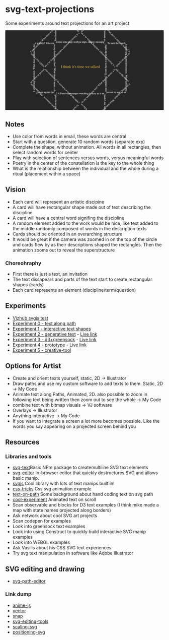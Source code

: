 # svg-text-projections
Some experiments around text projections for an art project

![Image of experiment 3](https://github.com/Razpudding/svg-text-projections/blob/master/images/exp3.png)

## Notes
- Use color from words in email, these words are central
- Start with a question, generate 10 random words (separate exp)
- Complete the shape, without animation. All words in all rectangles, then select random words for center
- Play with selection of sentences versus words, versus meaningful words
- Poetry in the center of the constellation is the key to the whole thing
- What is the relationship between the individual and the whole during a ritual (placement within a space)

## Vision
- Each card will represent an artistic discipine
- A card will have rectangular shape made out of text describing the discipline
- A card will have a central word signifing the discipline
- A random element added to the work would be nice, like text added to the middle randomly composed of words in the description texts
- Cards should be oriented in an overarching structure
- It would be great if the camera was zoomed in on the top of the circle and cards flew by as their descriptions shaped the rectangles. Then the animation zooms out to reveal the superstructure

### Choreohraphy
- First there is just a text, an invitation
- The text dissapears and parts of the text start to create rectangular shapes (cards)
- Each card represents an element (discipline/term/question)

## Experiments
- [Vizhub svgjs test](https://vizhub.com/Razpudding/86bd2b28c4034086a4112794a57e66f7?edit=files&file=index.html)
- [Experiment 0 - text along path](https://github.com/Razpudding/svg-text-projections/tree/master/0-text-along-path)
- [Experiment 1 - interactive text shapes](https://github.com/Razpudding/svg-text-projections/tree/master/1-interactive-text-shapes)
- [Experiment 2 - generative text](https://github.com/Razpudding/svg-text-projections/tree/master/2-generative-text) - [Live link](https://vizhub.com/Razpudding/3769e8974c3b4abcae1e5a26d94735f4)
- [Experiment 3 - d3+greensock](https://github.com/Razpudding/svg-text-projections/tree/master/3-d3-greensock) - [Live link](https://vizhub.com/Razpudding/ac3f7015fe914b4c9d4b3bc8f4b16922?edit=files&file=index.js)
- [Experiment 4 - prototype](https://github.com/Razpudding/svg-text-projections/tree/master/4-prototype) - [Live link](https://vizhub.com/Razpudding/ac3f7015fe914b4c9d4b3bc8f4b16922?edit=files&file=index.js)
- [Experiment 5 - creative-tool](https://github.com/Razpudding/svg-text-projections/tree/master/5-creative-tool)

## Options for Artist
- Create and orient texts yourself, static, 2D -> Illustrator
- Draw paths and use my custom software to add texts to them. Static, 2D -> My Code
- Animate text along Paths, Animated, 2D. also possible to zoom in following text being written then zoom out to see the whole -> My Code
- combine text with bitmap visuals -> VJ software
- Overlays -> Illustrator
- Anything interactive -> My Code
- If you want to integrate a screen a lot more becomes possible. Like the words you say appearing on a projected screen behind you

## Resources

### Libraries and tools
- [svg-text](https://github.com/dowjones/svg-text)Basic NPm package to createmultiline SVG text elements
- [svg-editor](https://experiments.withgoogle.com/svg-editor) In-browser editor that quickly destructures SVG and allows basic manip.
- [svgjs](https://svgjs.com/docs/3.0/) Cool library with lots of text manips built in!
- [css-tricks](https://css-tricks.com/how-to-animate-text-with-svg-and-css/) Css svg animation example 
- [text-on-path](https://vanseodesign.com/web-design/svg-text-on-pathpart-2/) Some background about hand coding text on svg path
- [cool-experiment](https://tympanus.net/codrops/2020/02/26/animating-svg-text-on-a-path/) Animated text on scroll
- Scan observable and blocks for D3 text examples (I think mike made a map with state names projected along borders)
- Ask network about cool SVG art projects
- Scan codepen for examples
- Look into greensock text examples
- Look into using Construct to quickly build interactive SVG manip examples
- Look into WEBGL examples
- Ask Vasilis about his CSS SVG text experiences
- Try svg text manipulation in software like Adobe Illustrator

## SVG editing and drawing
- [svg-path-editor](https://yqnn.github.io/svg-path-editor/)

### Link dump
- [anime-js](https://animejs.com/)
- [vector](https://vectr.com/)
- [snap](http://snapsvg.io/)
- [svg-editing-tools](https://css-tricks.com/tools-visualize-edit-svg-paths-kinda/)
- [scaling-svg](https://css-tricks.com/scale-svg/)
- [positioning-svg](https://www.sarasoueidan.com/blog/nesting-svgs/)